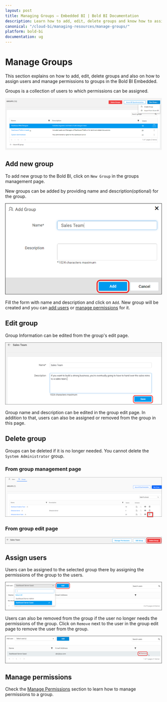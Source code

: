 ```yaml
---
layout: post
title: Managing Groups – Embedded BI | Bold BI Documentation
description: Learn how to add, edit, delete groups and know how to assign users and manage permissions to groups in Bold BI Embedded.
canonical: "/cloud-bi/managing-resources/manage-groups/"
platform: bold-bi
documentation: ug
---
```


# Manage Groups

This section explains on how to add, edit, delete groups and also on how to assign users and manage permissions to groups in the Bold BI Embedded.

Groups is a collection of users to which permissions can be assigned.

![Manage Groups](/static/assets/embedded/managing-resources/manage-groups/images/manage-groups.png)

## Add new group
To add new group to the Bold BI, click on `New Group` in the groups management page.
 
New groups can be added by providing name and description(optional) for the group.
 
![Add Groups](/static/assets/embedded/managing-resources/manage-groups/images/add-group.png)

Fill the form with name and description and click on `Add`. New group will be created and you can [add users](/embedded-bi/managing-resources/manage-groups/#assign-users) or [manage permissions](/embedded-bi/managing-resources/manage-groups/#manage-permissions) for it.

## Edit group
Group Information can be edited from the group's edit page.

![Edit Group](/static/assets/embedded/managing-resources/manage-groups/images/edit-group.png)

Group name and description can be edited in the group edit page. In addition to that, users can also be assigned or removed from the group in this page.

## Delete group
Groups can be deleted if it is no longer needed. You cannot delete the `System Administrator` group.

### From group management page

![Delete group from group management page](/static/assets/embedded/managing-resources/manage-groups/images/delete-group-1.png)

### From group edit page

![Delete group from group edit page](/static/assets/embedded/managing-resources/manage-groups/images/delete-group-2.png)

## Assign users
Users can be assigned to the selected group there by assigning the permissions of the group to the users.

![Assign Users](/static/assets/embedded/managing-resources/manage-groups/images/manage-groups-assign-users.png)

Users can also be removed from the group if the user no longer needs the permissions of the group. Click on `Remove` next to the user in the group edit page to remove the user from the group.

![Assign Users](/static/assets/embedded/managing-resources/manage-groups/images/manage-groups-remove-users.png)

## Manage permissions
Check the [Manage Permissions](/embedded-bi/working-with-dashboards/share-dashboards/manage-permissions/) section to learn how to manage permissions to a group.	